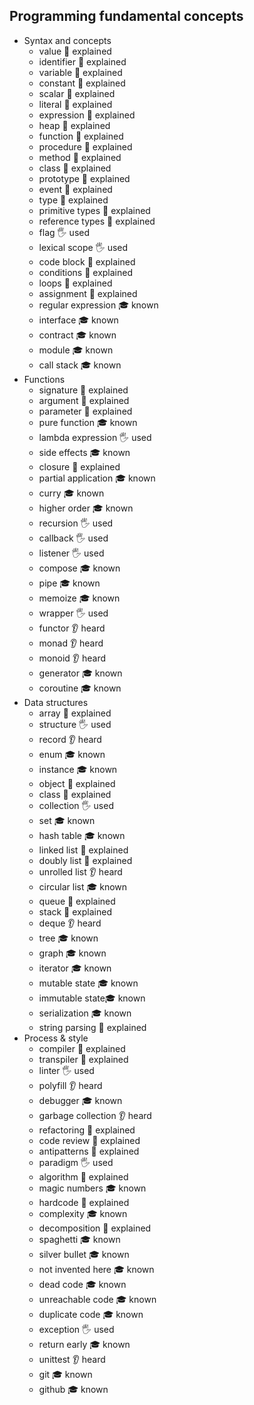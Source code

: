 ## Programming fundamental concepts

- Syntax and concepts
  - value 🙋 explained
  - identifier 🙋 explained
  - variable 🙋 explained
  - constant 🙋 explained
  - scalar 🙋 explained
  - literal 🙋 explained
  - expression 🙋 explained
  - heap 🙋 explained
  - function 🙋 explained
  - procedure 🙋 explained
  - method 🙋 explained
  - class 🙋 explained
  - prototype 🙋 explained
  - event 🙋 explained
  - type 🙋 explained
  - primitive types 🙋 explained
  - reference types 🙋 explained
  - flag 🖐️ used
  - lexical scope 🖐️ used
  - code block 🙋 explained
  - conditions 🙋 explained
  - loops 🙋 explained
  - assignment 🙋 explained
  - regular expression 🎓 known
  - interface 🎓 known
  - contract 🎓 known
  - module 🎓 known
  - call stack 🎓 known
- Functions
  - signature 🙋 explained
  - argument 🙋 explained
  - parameter 🙋 explained
  - pure function 🎓 known
  - lambda expression 🖐️ used
  - side effects 🎓 known
  - closure 🙋 explained
  - partial application 🎓 known
  - curry 🎓 known
  - higher order 🎓 known
  - recursion 🖐️ used
  - callback 🖐️ used
  - listener 🖐️ used
  - compose 🎓 known
  - pipe 🎓 known
  - memoize 🎓 known
  - wrapper 🖐️ used
  - functor 👂 heard
  - monad 👂 heard
  - monoid 👂 heard
  - generator 🎓 known
  - coroutine 🎓 known
- Data structures
  - array 🙋 explained
  - structure 🖐️ used
  - record 👂 heard
  - enum 🎓 known
  - instance 🎓 known
  - object 🙋 explained
  - class 🙋 explained
  - collection 🖐️ used
  - set 🎓 known
  - hash table 🎓 known
  - linked list 🙋 explained
  - doubly list 🙋 explained
  - unrolled list 👂 heard
  - circular list 🎓 known
  - queue 🙋 explained
  - stack 🙋 explained
  - deque 👂 heard
  - tree 🎓 known
  - graph 🎓 known
  - iterator 🎓 known
  - mutable state 🎓 known
  - immutable state🎓 known
  - serialization 🎓 known
  - string parsing 🙋 explained
- Process & style
  - compiler 🙋 explained
  - transpiler 🙋 explained 
  - linter 🖐️ used
  - polyfill 👂 heard
  - debugger 🎓 known
  - garbage collection 👂 heard
  - refactoring 🙋 explained
  - code review 🙋 explained
  - antipatterns 🙋 explained
  - paradigm 🖐️ used
  - algorithm 🙋 explained
  - magic numbers 🎓 known
  - hardcode 🙋 explained
  - complexity 🎓 known
  - decomposition 🙋 explained
  - spaghetti 🎓 known
  - silver bullet 🎓 known
  - not invented here 🎓 known
  - dead code 🎓 known
  - unreachable code 🎓 known
  - duplicate code 🎓 known
  - exception 🖐️ used
  - return early 🎓 known
  - unittest 👂 heard
  - git 🎓 known
  - github 🎓 known